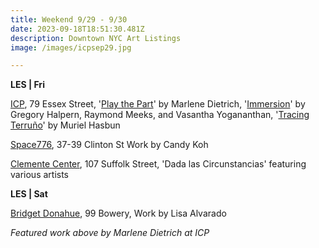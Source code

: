 ```yaml
---
title: Weekend 9/29 - 9/30
date: 2023-09-18T18:51:30.481Z
description: Downtown NYC Art Listings
image: /images/icpsep29.jpg

---
```

**L﻿ES | Fri**

[ICP](https://www.icp.org/exhibitions), 79 Essex Street, '[Play the Part](https://www.icp.org/exhibitions/play-the-part-marlene-dietrich)' by Marlene Dietrich, '[Immersion](https://www.icp.org/exhibitions/immersion-gregory-halpern-raymond-meeks-and-vasantha-yogananthan)' by Gregory Halpern, Raymond Meeks, and Vasantha Yogananthan, '[Tracing Terruño](https://www.icp.org/exhibitions/muriel-hasbun-tracing-terru%C3%B1o)' by Muriel Hasbun

[Space776](https://www.space776.com/candykoh-1030), 37-39 Clinton St Work by Candy Koh

[Clemente Center](https://www.theclementecenter.org/exhibitions-1/dada-las-circunstancias), 107 Suffolk Street, 'Dada las Circunstancias' featuring various artists

**﻿LES | Sat**

[Bridget Donahue](https://www.bridgetdonahue.nyc/exhibitions/lisa-alvarado/), 99 Bowery, Work by Lisa Alvarado

*F﻿eatured work above by Marlene Dietrich at ICP*